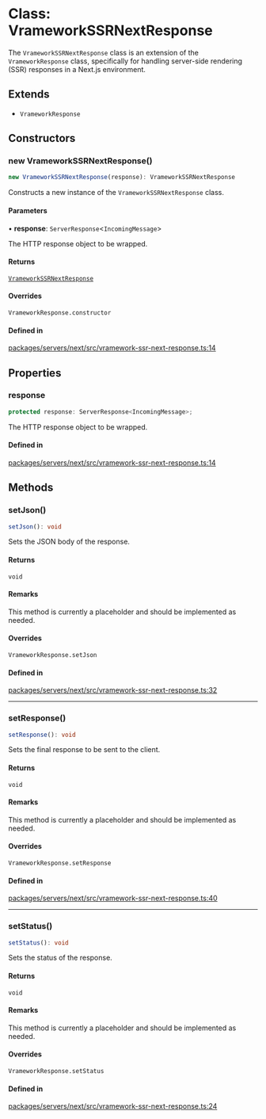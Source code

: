 # Class: VrameworkSSRNextResponse

The `VrameworkSSRNextResponse` class is an extension of the `VrameworkResponse` class,
specifically for handling server-side rendering (SSR) responses in a Next.js environment.

## Extends

- `VrameworkResponse`

## Constructors

### new VrameworkSSRNextResponse()

```ts
new VrameworkSSRNextResponse(response): VrameworkSSRNextResponse
```

Constructs a new instance of the `VrameworkSSRNextResponse` class.

#### Parameters

• **response**: `ServerResponse`\<`IncomingMessage`\>

The HTTP response object to be wrapped.

#### Returns

[`VrameworkSSRNextResponse`](VrameworkSSRNextResponse.md)

#### Overrides

`VrameworkResponse.constructor`

#### Defined in

[packages/servers/next/src/vramework-ssr-next-response.ts:14](https://github.com/vramework/vramework/blob/725723db2d3435e2df2b809e6609ff26f8be368c/packages/servers/next/src/vramework-ssr-next-response.ts#L14)

## Properties

### response

```ts
protected response: ServerResponse<IncomingMessage>;
```

The HTTP response object to be wrapped.

#### Defined in

[packages/servers/next/src/vramework-ssr-next-response.ts:14](https://github.com/vramework/vramework/blob/725723db2d3435e2df2b809e6609ff26f8be368c/packages/servers/next/src/vramework-ssr-next-response.ts#L14)

## Methods

### setJson()

```ts
setJson(): void
```

Sets the JSON body of the response.

#### Returns

`void`

#### Remarks

This method is currently a placeholder and should be implemented as needed.

#### Overrides

`VrameworkResponse.setJson`

#### Defined in

[packages/servers/next/src/vramework-ssr-next-response.ts:32](https://github.com/vramework/vramework/blob/725723db2d3435e2df2b809e6609ff26f8be368c/packages/servers/next/src/vramework-ssr-next-response.ts#L32)

***

### setResponse()

```ts
setResponse(): void
```

Sets the final response to be sent to the client.

#### Returns

`void`

#### Remarks

This method is currently a placeholder and should be implemented as needed.

#### Overrides

`VrameworkResponse.setResponse`

#### Defined in

[packages/servers/next/src/vramework-ssr-next-response.ts:40](https://github.com/vramework/vramework/blob/725723db2d3435e2df2b809e6609ff26f8be368c/packages/servers/next/src/vramework-ssr-next-response.ts#L40)

***

### setStatus()

```ts
setStatus(): void
```

Sets the status of the response.

#### Returns

`void`

#### Remarks

This method is currently a placeholder and should be implemented as needed.

#### Overrides

`VrameworkResponse.setStatus`

#### Defined in

[packages/servers/next/src/vramework-ssr-next-response.ts:24](https://github.com/vramework/vramework/blob/725723db2d3435e2df2b809e6609ff26f8be368c/packages/servers/next/src/vramework-ssr-next-response.ts#L24)
